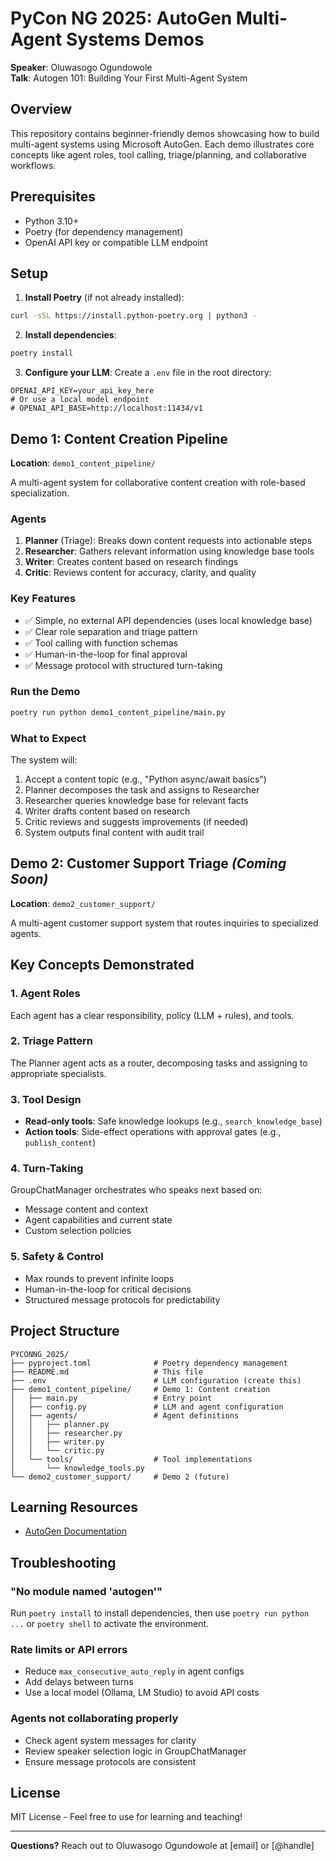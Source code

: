 # PyCon NG 2025: AutoGen Multi-Agent Systems Demos

**Speaker**: Oluwasogo Ogundowole  
**Talk**: Autogen 101: Building Your First Multi-Agent System

## Overview

This repository contains beginner-friendly demos showcasing how to build multi-agent systems using Microsoft AutoGen. Each demo illustrates core concepts like agent roles, tool calling, triage/planning, and collaborative workflows.

## Prerequisites

- Python 3.10+
- Poetry (for dependency management)
- OpenAI API key or compatible LLM endpoint

## Setup

1. **Install Poetry** (if not already installed):
```bash
curl -sSL https://install.python-poetry.org | python3 -
```

2. **Install dependencies**:
```bash
poetry install
```

3. **Configure your LLM**:
Create a `.env` file in the root directory:
```env
OPENAI_API_KEY=your_api_key_here
# Or use a local model endpoint
# OPENAI_API_BASE=http://localhost:11434/v1
```

## Demo 1: Content Creation Pipeline

**Location**: `demo1_content_pipeline/`

A multi-agent system for collaborative content creation with role-based specialization.

### Agents

1. **Planner** (Triage): Breaks down content requests into actionable steps
2. **Researcher**: Gathers relevant information using knowledge base tools
3. **Writer**: Creates content based on research findings
4. **Critic**: Reviews content for accuracy, clarity, and quality

### Key Features

- ✅ Simple, no external API dependencies (uses local knowledge base)
- ✅ Clear role separation and triage pattern
- ✅ Tool calling with function schemas
- ✅ Human-in-the-loop for final approval
- ✅ Message protocol with structured turn-taking

### Run the Demo

```bash
poetry run python demo1_content_pipeline/main.py
```

### What to Expect

The system will:
1. Accept a content topic (e.g., "Python async/await basics")
2. Planner decomposes the task and assigns to Researcher
3. Researcher queries knowledge base for relevant facts
4. Writer drafts content based on research
5. Critic reviews and suggests improvements (if needed)
6. System outputs final content with audit trail

## Demo 2: Customer Support Triage _(Coming Soon)_

**Location**: `demo2_customer_support/`

A multi-agent customer support system that routes inquiries to specialized agents.

## Key Concepts Demonstrated

### 1. Agent Roles
Each agent has a clear responsibility, policy (LLM + rules), and tools.

### 2. Triage Pattern
The Planner agent acts as a router, decomposing tasks and assigning to appropriate specialists.

### 3. Tool Design
- **Read-only tools**: Safe knowledge lookups (e.g., `search_knowledge_base`)
- **Action tools**: Side-effect operations with approval gates (e.g., `publish_content`)

### 4. Turn-Taking
GroupChatManager orchestrates who speaks next based on:
- Message content and context
- Agent capabilities and current state
- Custom selection policies

### 5. Safety & Control
- Max rounds to prevent infinite loops
- Human-in-the-loop for critical decisions
- Structured message protocols for predictability

## Project Structure

```
PYCONNG_2025/
├── pyproject.toml              # Poetry dependency management
├── README.md                   # This file
├── .env                        # LLM configuration (create this)
├── demo1_content_pipeline/     # Demo 1: Content creation
│   ├── main.py                 # Entry point
│   ├── config.py               # LLM and agent configuration
│   ├── agents/                 # Agent definitions
│   │   ├── planner.py
│   │   ├── researcher.py
│   │   ├── writer.py
│   │   └── critic.py
│   └── tools/                  # Tool implementations
│       └── knowledge_tools.py
└── demo2_customer_support/     # Demo 2 (future)
```

## Learning Resources
- [AutoGen Documentation](https://microsoft.github.io/autogen/)

## Troubleshooting

### "No module named 'autogen'"
Run `poetry install` to install dependencies, then use `poetry run python ...` or `poetry shell` to activate the environment.

### Rate limits or API errors
- Reduce `max_consecutive_auto_reply` in agent configs
- Add delays between turns
- Use a local model (Ollama, LM Studio) to avoid API costs

### Agents not collaborating properly
- Check agent system messages for clarity
- Review speaker selection logic in GroupChatManager
- Ensure message protocols are consistent

## License

MIT License - Feel free to use for learning and teaching!

---

**Questions?** Reach out to Oluwasogo Ogundowole at [email] or [@handle]

